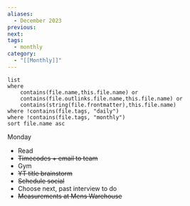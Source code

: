 ```yaml
---
aliases:
  - December 2023
previous: 
next: 
tags:
  - monthly
category:
  - "[[Monthly]]"
---
```

```dataview
list 
where
	contains(file.name,this.file.name) or
	contains(file.outlinks.file.name,this.file.name) or
	contains(string(file.frontmatter),this.file.name)
where !contains(file.tags, "daily")
where !contains(file.tags, "monthly")
sort file.name asc
```
Monday
- Read
- ~~Timecodes + email to team~~
- Gym
- ~~YT title brainstorm~~
- ~~Schedule social~~
- Choose next, past interview to do
- ~~Measurements at Mens Warehouse~~